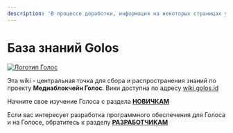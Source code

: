 ```yaml
---
description: 'В процессе доработки, информация на некоторых страницах уже неактуальна...'
---
```


# База знаний Golos

[![&#x41B;&#x43E;&#x433;&#x43E;&#x442;&#x438;&#x43F; &#x413;&#x43E;&#x43B;&#x43E;&#x441;](https://raw.githubusercontent.com/GolosChain/wiki/master/_images/golos_logo.png)](https://golos.id/)   
  
Эта wiki - центральная точка для сбора и распространения знаний по проекту **Медиаблокчейн Голос**. Вики доступна по адресу [wiki.golos.id](https://wiki.golos.id)

Начните свое изучение Голоса с раздела [**НОВИЧКАМ**](/1-introduction/welcome.md)

Если вас интересует разработка программного обеспечения для Голоса и на Голосе, обратитесь к разделу [**РАЗРАБОТЧИКАМ**](/razrabotchikam.md)

